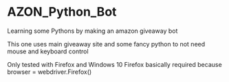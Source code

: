 # AZON_Python_Bot
Learning some Pythons by making an amazon giveaway bot

This one uses main giveaway site and some fancy python to not need mouse and keyboard control

Only tested with Firefox and Windows 10
Firefox basically required because browser = webdriver.Firefox()
